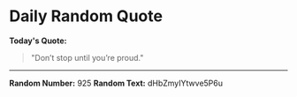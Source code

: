 # Daily Random Quote

**Today's Quote:**
> "Don’t stop until you’re proud."

---

**Random Number:** 925
**Random Text:** dHbZmyIYtwve5P6u
